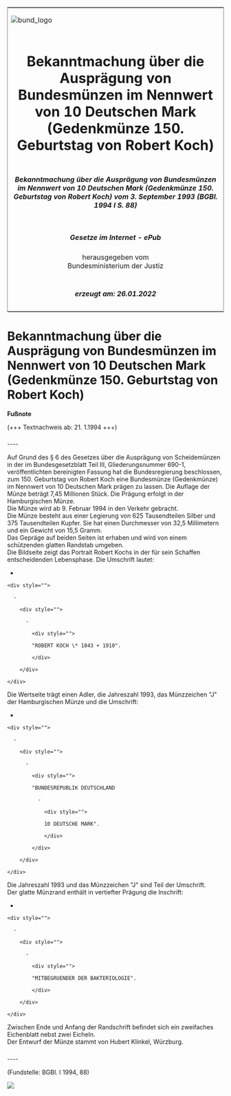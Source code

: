 <span id="DECKBLATT.html"></span>

<table border="0" frame="border" width="100%">

<tr valign="top">

<td align="left">

![bund\_logo](BfJ_2021_Web_de_de.gif)

</td>

<td align="right">

 

</td>

</tr>

<tr align="center" valign="middle">

<td colspan="2">

# Bekanntmachung über die Ausprägung von Bundesmünzen im Nennwert von 10 Deutschen Mark (Gedenkmünze 150. Geburtstag von Robert Koch)

</td>

</tr>

<tr align="center" valign="middle">

<td colspan="2">

##### Bekanntmachung über die Ausprägung von Bundesmünzen im Nennwert von 10 Deutschen Mark (Gedenkmünze 150. Geburtstag von Robert Koch) vom 3. September 1993 (BGBl. 1994 I S. 88)

</td>

</tr>

<tr align="center" valign="middle">

<td colspan="2">

  
  

##### Gesetze im Internet - ePub  
  
herausgegeben vom  
Bundesministerium der Justiz

</td>

</tr>

<tr align="center" valign="bottom">

<td colspan="2">

  
  

##### erzeugt am: 26.01.2022

</td>

</tr>

</table>

<span id="BJNR008800994.html"></span>

# Bekanntmachung über die Ausprägung von Bundesmünzen im Nennwert von 10 Deutschen Mark (Gedenkmünze 150. Geburtstag von Robert Koch)

<div>

  
**Fußnote**

<div class="jnhtml">

<div>

<div class="jurAbsatz">

(+++ Textnachweis ab: 21. 1.1994 +++)

</div>

</div>

</div>

</div>

<span id="BJNR008800994BJNE000100307.html"></span>

###   
\----

<div>

<div class="jnhtml">

<div>

<div class="jurAbsatz">

Auf Grund des § 6 des Gesetzes über die Ausprägung von Scheidemünzen in
der im Bundesgesetzblatt Teil III, Gliederungsnummer 690-1,
veröffentlichten bereinigten Fassung hat die Bundesregierung
beschlossen, zum 150. Geburtstag von Robert Koch eine Bundesmünze
(Gedenkmünze) im Nennwert von 10 Deutschen Mark prägen zu lassen. Die
Auflage der Münze beträgt 7,45 Millionen Stück. Die Prägung erfolgt in
der Hamburgischen Münze.  
Die Münze wird ab 9. Februar 1994 in den Verkehr gebracht.  
Die Münze besteht aus einer Legierung von 625 Tausendteilen Silber und
375 Tausendteilen Kupfer. Sie hat einen Durchmesser von 32,5 Millimetern
und ein Gewicht von 15,5 Gramm.  
Das Gepräge auf beiden Seiten ist erhaben und wird von einem schützenden
glatten Randstab umgeben.  
Die Bildseite zeigt das Portrait Robert Kochs in der für sein Schaffen
entscheidenden Lebensphase. Die Umschrift lautet:

  - 
    
    <div style="">
    
      - 
        
        <div style="">
        
          - 
            
            <div style="">
            
            "ROBERT KOCH \* 1843 + 1910".
            
            </div>
        
        </div>
    
    </div>

Die Wertseite trägt einen Adler, die Jahreszahl 1993, das Münzzeichen
"J" der Hamburgischen Münze und die Umschrift:

  - 
    
    <div style="">
    
      - 
        
        <div style="">
        
          - 
            
            <div style="">
            
            "BUNDESREPUBLIK DEUTSCHLAND
            
              - 
                
                <div style="">
                
                10 DEUTSCHE MARK".
                
                </div>
            
            </div>
        
        </div>
    
    </div>

Die Jahreszahl 1993 und das Münzzeichen "J" sind Teil der Umschrift.  
Der glatte Münzrand enthält in vertiefter Prägung die Inschrift:

  - 
    
    <div style="">
    
      - 
        
        <div style="">
        
          - 
            
            <div style="">
            
            "MITBEGRUENDER DER BAKTERIOLOGIE".
            
            </div>
        
        </div>
    
    </div>

Zwischen Ende und Anfang der Randschrift befindet sich ein zweifaches
Eichenblatt nebst zwei Eicheln.  
Der Entwurf der Münze stammt von Hubert Klinkel, Würzburg.

</div>

</div>

</div>

</div>

<span id="BJNR008800994BJNE000200307.html"></span>

###   
\----

<div>

<div class="jnhtml">

<div>

<div class="jurAbsatz">

<div class="kommentar_Fundstelle">

  
(Fundstelle: BGBl. I 1994, 88)

</div>

  
  
![](bgbl1_1994_j0088_0010.jpeg)  
  

</div>

</div>

</div>

</div>
